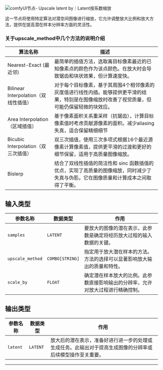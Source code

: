 
<PhotoProvider>
      <PhotoView src="/latent/Upscale_latent_by.jpg">
        <img src="/latent/Upscale_latent_by.jpg" alt="comfyUI节点- Upscale latent by｜Latent按系数缩放" className='rounded-lg' priority/>
      </PhotoView>
</PhotoProvider>

这一节点将使用特定算法对潜空间图像进行缩放，它允许调整放大比例和放大方法，提供在提高潜在样本分辨率方面的灵活性。

### 关于upscale_method中几个方法的说明介绍

| 算法名称 | 描述 |
| --- | --- |
| Nearest-Exact (最近邻) | 最简单的插值方法，选取离目标像素最近的已知像素点的颜色作为该点颜色。在放大时会导致锯齿和块状效果，但计算速度快。 |
| Bilinear Interpolation（双线性插值） | 对于每个目标像素，基于其周围4个相邻像素的灰度值进行线性内插。能够提供更平滑的结果，特别是在图像缩放时改善了视觉质量，但可能仍保留轻微的块效应。 |
| Area Interpolation（区域插值） | 基于像素面积关系重采样（抗锯齿），计算目标像素值时考虑贡献源像素的面积。减少aliasing失真，适合保留精细细节|
| Bicubic Interpolation（双三次插值） | 双三次插值，使用三次多项式根据16个最近源像素计算像素值，提供更平滑的过渡和更好的细节保留，适用于高质量图像缩放。 |
| Bislerp | 结合了双线性插值的简洁性和 sinc 函数插值的优点，实现了高质量的图像缩放，同时减少了失真与伪影。它在图像质量和计算成本之间取得了平衡。|

## 输入类型
| 参数名称 | 数据类型 | 作用 |
| --- | --- | --- |
| `samples` | `LATENT` | 要放大的图像的潜在表示，此参数是确定将经历放大过程的输入数据的关键。 |
| `upscale_method` | `COMBO[STRING]` | 指定用于放大潜在样本的方法。方法的选择可以显著影响放大输出的质量和特性。 |
| `scale_by` | `FLOAT` | 确定潜在样本放大的比例。此参数直接影响输出的分辨率，允许对放大过程进行精确控制。 |

## 输出类型
| 参数名称 | 数据类型 | 作用 |
| --- | --- | --- |
| `latent` | `LATENT` | 放大后的潜在表示，准备好进行进一步的处理或生成任务。此输出对于提高生成图像的分辨率或后续模型操作至关重要。 |

---
